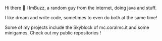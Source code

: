 Hi there 👋
I ImBuzz, a random guy from the internet, doing java and stuff.

I like dream and write code, sometimes to even do both at the same time!

Some of my projects include the Skyblock of mc.coralmc.it and some minigames. Check out my public repositories !

